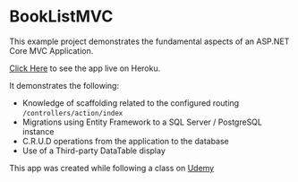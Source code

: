 # BookListMVC

This example project demonstrates the fundamental aspects of an ASP.NET Core MVC Application.

[Click Here](https://wmc-booklist-mvc.herokuapp.com/Books) to see the app live on Heroku.

It demonstrates the following:
* Knowledge of scaffolding related to the configured routing `/controllers/action/index`
* Migrations using Entity Framework to a SQL Server / PostgreSQL instance
* C.R.U.D operations from the application to the database
* Use of a Third-party DataTable display 

This app was created while following a class on [Udemy](https://www.udemy.com/course/introduction-to-aspnet-core-x/)

